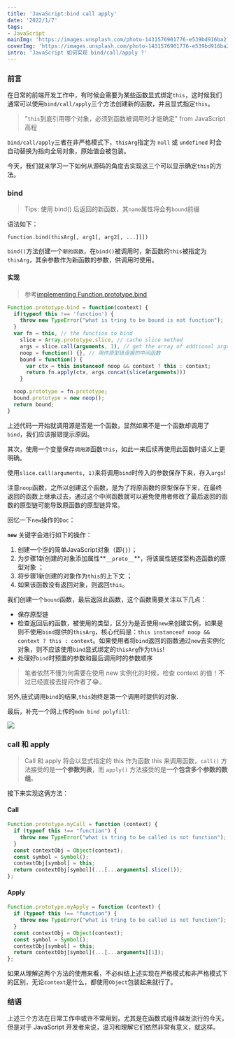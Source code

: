 ```yaml
---
title: 'JavaScript:bind call apply'
date: '2022/1/7'
tags:
- JavaScript
mainImg: 'https://images.unsplash.com/photo-1431576901776-e539bd916ba2?crop=entropy&cs=tinysrgb&fit=max&fm=jpg&ixid=MnwxNjUyNjZ8MHwxfHJhbmRvbXx8fHx8fHx8fDE2NDE0ODYzNDY&ixlib=rb-1.2.1&q=80&w=1080'
coverImg: 'https://images.unsplash.com/photo-1431576901776-e539bd916ba2?crop=entropy&cs=tinysrgb&fit=max&fm=jpg&ixid=MnwxNjUyNjZ8MHwxfHJhbmRvbXx8fHx8fHx8fDE2NDE0ODYzNDY&ixlib=rb-1.2.1&q=80&w=400'
intro: 'JavaScript 如何实现 bind/call/apply ?'
---
```


### 前言

在日常的前端开发工作中，有时候会需要为某些函数显式绑定`this`，这时候我们通常可以使用`bind/call/apply`三个方法创建新的函数，并且显式指定`this`。

> "`this`到底引用哪个对象，必须到函数被调用时才能确定" from JavaScript 高程

`bind/call/apply`三者在非严格模式下，`thisArg`指定为 `null` 或 `undefined` 时会自动替换为指向全局对象，原始值会被包装。

今天，我们就来学习一下如何从源码的角度去实现这三个可以显示确定`this`的方法。



### bind

> Tips: 使用 bind() 后返回的新函数，其`name`属性将会有`bound`前缀

语法如下：

`function.bind(thisArg[, arg1[, arg2[, ...]]])`

`bind()`方法创建一个`新的函数`，在`bind()`被调用时，新函数的`this`被指定为`thisArg`，其余参数作为新函数的参数，供调用时使用。

#### 实现

> 参考[implementing Function.prototype.bind](https://gist.github.com/yyx990803/6311083)

```js
Function.prototype.bind = function(context) {
  if(typeof this !== 'function') {
    throw new TypeError("what is tring to be bound is not function");
  }
  var fn = this, // the function to bind
  	slice = Array.prototype.slice, // cache slice method
    args = slice.call(arguments, 1), // get the array of addtional arguments
    noop = function() {}, // 用作原型链连接的中间函数
    bound = function() {
      var ctx = this instanceof noop && context ? this : context;
      return fn.apply(ctx, args.concat(slice(arguments)))
    }

  noop.prototype = fn.prototype;
  bound.prototype = new noop();
  return bound;
}
```

上述代码一开始就调用源是否是一个函数，显然如果不是一个函数却调用了`bind`，我们应该报错提示原因。

其次，使用一个变量保存`调用源`函数`this`，如此一来后续再使用此函数时语义上更明确。

使用`slice.call(arguments, 1)`来将调用`bind`时传入的参数保存下来，存入`args`!

注意`noop`函数，之所以创建这个函数，是为了将原函数的原型保存下来，在最终返回的函数上继承过去，通过这个中间函数就可以避免使用者修改了最后返回的函数的原型链可能导致原函数的原型链异常。



回忆一下`new`操作的`Doc`：

**`new`** 关键字会进行如下的操作：

1. 创建一个空的简单JavaScript对象（即`{}`）；
2. 为步骤1新创建的对象添加属性**`__proto__`**，将该属性链接至构造函数的原型对象 ；
3. 将步骤1新创建的对象作为`this`的上下文 ；
4. 如果该函数没有返回对象，则返回`this`。



我们创建一个`bound`函数，最后返回此函数，这个函数需要关注以下几点：

- 保存原型链
- 检查返回后的函数，被使用的类型，区分为是否使用`new`来创建实例，如果是则不使用`bind`提供的`thisArg`，核心代码是：`this instanceof noop && context ? this : context`。如果使用者将`bind`返回的函数通过`new`去实例化对象，则不应该使用`bind`显式绑定的`thisArg`作为`this`!
- 处理好`bind`时预置的参数和最后调用时的参数顺序

> 笔者依然不懂为何需要在使用 new 实例化的时候，检查 context 的值！不过已经直接去提问作者了😂。

另外,链式调用`bind`的结果,`this`始终是第一个调用时提供的对象.

最后，补充一个网上传的`mdn bind polyfill`:

![](https://miro.medium.com/max/1400/1*moB8J7pRUSd4YCgRg6uWVA.png)

### call 和 apply

> Call 和 apply 将会以显式指定的 this 作为函数 this 来调用函数，`call()` 方法接受的是**一个参数列表**，而 `apply()` 方法接受的是**一个包含多个参数的数组**。

接下来实现这俩方法：

#### Call

```js
Function.prototype.myCall = function (context) {
  if (typeof this !== "function") {
    throw new TypeError("what is tring to be called is not function");
  }
  const contextObj = Object(context);
  const symbol = Symbol();
  contextObj[symbol] = this;
  return contextObj[symbol](...[...arguments].slice(1));
};
```

#### Apply

```js
Function.prototype.myApply = function (context) {
  if (typeof this !== "function") {
    throw new TypeError("what is tring to be called is not function");
  }
  const contextObj = Object(context);
  const symbol = Symbol();
  contextObj[symbol] = this;
  return contextObj[symbol](...[...arguments][1]);
};
```

如果从理解这两个方法的使用来看，不必纠结上述实现在严格模式和非严格模式下的区别，无论`context`是什么，都使用`Object`包装起来就行了。

### 结语

上述三个方法在日常工作中或许不常用到，尤其是在函数式组件越发流行的今天，但是对于 JavaScript 开发者来说，温习和理解它们依然非常有意义，就这样。

